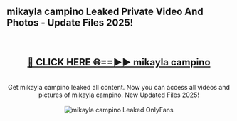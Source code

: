 <h2>mikayla campino Leaked Private Video And Photos - Update Files 2025!</h2>
<br>
<div align="center">
<h2><a href="https://linkcuts.com/hfmhzwbr" rel="nofollow">🔴 CLICK HERE 🌐==►► mikayla campino</a></h2>
<br>
Get mikayla campino leaked all content. Now you can access all videos and pictures of mikayla campino. New Updated Files 2025!
<br>
<br>
<a href="https://linkcuts.com/hfmhzwbr" rel="nofollow" data-target="animated-image.originalLink"><img src="https://i.ibb.co.com/WyWwxjT/player-gif2.gif" alt="mikayla campino Leaked OnlyFans" style="max-width: 100%; display: inline-block;" data-target="animated-image.originalImage"></a>
</div>
<br>